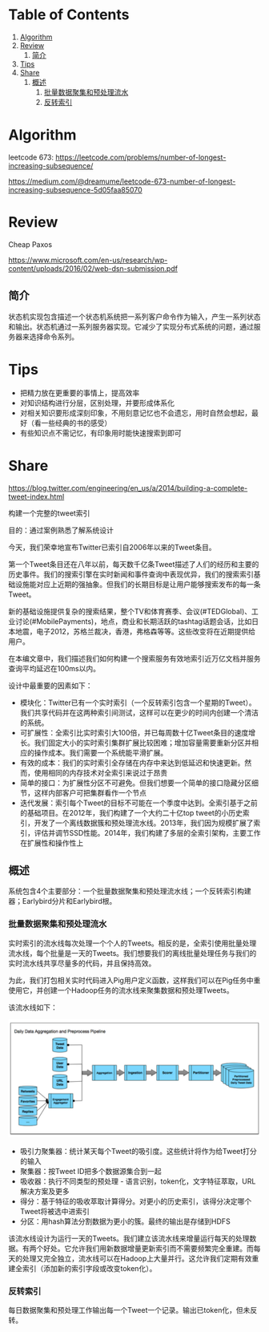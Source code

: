 
# Table of Contents

1.  [Algorithm](#orgfbcf99a)
2.  [Review](#org18f2424)
    1.  [简介](#org7b60c82)
3.  [Tips](#org81b75ee)
4.  [Share](#orgaf2aed0)
    1.  [概述](#org33ee05d)
        1.  [批量数据聚集和预处理流水](#orgacb3f3b)
        2.  [反转索引](#org8b3fefb)


<a id="orgfbcf99a"></a>

# Algorithm

leetcode 673: <https://leetcode.com/problems/number-of-longest-increasing-subsequence/>

<https://medium.com/@dreamume/leetcode-673-number-of-longest-increasing-subsequence-5d05faa85070>


<a id="org18f2424"></a>

# Review

Cheap Paxos

<https://www.microsoft.com/en-us/research/wp-content/uploads/2016/02/web-dsn-submission.pdf>


<a id="org7b60c82"></a>

## 简介

状态机实现包含描述一个状态机系统把一系列客户命令作为输入，产生一系列状态和输出。状态机通过一系列服务器实现。它减少了实现分布式系统的问题，通过服务器来选择命令系列。


<a id="org81b75ee"></a>

# Tips

-   把精力放在更重要的事情上，提高效率
-   对知识结构进行分层，区别处理，并要形成体系化
-   对相关知识要形成深刻印象，不用刻意记忆也不会遗忘，用时自然会想起，最好（看一些经典的书的感受）
-   有些知识点不需记忆，有印象用时能快速搜索到即可


<a id="orgaf2aed0"></a>

# Share

<https://blog.twitter.com/engineering/en_us/a/2014/building-a-complete-tweet-index.html>

构建一个完整的tweet索引

目的：通过案例熟悉了解系统设计

今天，我们荣幸地宣布Twitter已索引自2006年以来的Tweet条目。

第一个Tweet条目还在八年以前，每天数千亿条Tweet描述了人们的经历和主要的历史事件。我们的搜索引擎在实时新闻和事件查询中表现优异，我们的搜索索引基础设施能对应上近期的强抽象。但我们的长期目标是让用户能够搜索发布的每一条Tweet。

新的基础设施提供复杂的搜索结果，整个TV和体育赛季、会议(#TEDGlobal)、工业讨论(#MobilePayments)，地点，商业和长期活跃的tashtag话题会话，比如日本地震，电子2012，苏格兰裁决，香港，弗格森等等。这些改变将在近期提供给用户。

在本编文章中，我们描述我们如何构建一个搜索服务有效地索引近万亿文档并服务查询平均延迟在100ms以内。

设计中最重要的因素如下：

-   模块化：Twitter已有一个实时索引（一个反转索引包含一个星期的Tweet）。我们共享代码并在这两种索引间测试，这样可以在更少的时间内创建一个清洁的系统。
-   可扩展性：全索引比实时索引大100倍，并已每周数十亿Tweet条目的速度增长。我们固定大小的实时索引集群扩展比较困难；增加容量需要重新分区并相应的操作成本。我们需要一个系统能平滑扩展。
-   有效的成本：我们的实时索引全存储在内存中来达到低延迟和快速更新。然而，使用相同的内存技术对全索引来说过于昂贵
-   简单的接口：为扩展性分区不可避免。但我们想要一个简单的接口隐藏分区细节，这样内部客户可把集群看作一个节点
-   迭代发展：索引每个Tweet的目标不可能在一个季度中达到。全索引基于之前的基础项目。在2012年，我们构建了一个大约二十亿top tweet的小历史索引，开发了一个离线数据簇和预处理流水线。2013年，我们因为规模扩展了索引，评估并调节SSD性能。2014年，我们构建了多层的全索引架构，主要工作在扩展性和操作性上


<a id="org33ee05d"></a>

## 概述

系统包含4个主要部分：一个批量数据聚集和预处理流水线；一个反转索引构建器；Earlybird分片和Earlybird根。


<a id="orgacb3f3b"></a>

### 批量数据聚集和预处理流水

实时索引的流水线每次处理一个个人的Tweets。相反的是，全索引使用批量处理流水线，每个批量是一天的Tweets。我们想要我们的离线批量处理任务与我们的实时流水线共享尽量多的代码，并且保持高效。

为此，我们打包相关实时代码进入Pig用户定义函数，这样我们可以在Pig任务中重使用它，并创建一个Hadoop任务的流水线来聚集数据和预处理Tweets。

该流水线如下：

![img](./img/building_a_completetweetindex95.thumb.1280.1280.png)

-   吸引力聚集器：统计某天每个Tweet的吸引度。这些统计将作为给Tweet打分的输入
-   聚集器：按Tweet ID把多个数据源集合到一起
-   吸收器：执行不同类型的预处理 - 语言识别，token化，文字特征萃取，URL解决方案及更多
-   得分：基于特征的吸收萃取计算得分。对更小的历史索引，该得分决定哪个Tweet将被选中进索引
-   分区：用hash算法分割数据为更小的簇。最终的输出是存储到HDFS

该流水线设计为运行一天的Tweets。我们建立该流水线来增量运行每天的处理数据。有两个好处。它允许我们用新数据增量更新索引而不需要频繁完全重建。而每天的处理又完全独立，流水线可以在Hadoop上大量并行。这允许我们定期有效重建全索引（添加新的索引字段或改变token化）。


<a id="org8b3fefb"></a>

### 反转索引

每日数据聚集和预处理工作输出每一个Tweet一个记录。输出已token化，但未反转。

